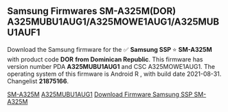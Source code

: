 <h2>Samsung Firmwares SM-A325M(DOR) A325MUBU1AUG1/A325MOWE1AUG1/A325MUBU1AUF1</h2>
Download the Samsung firmware for the ✅ <strong>Samsung SSP </strong> ⭐ <strong>SM-A325M</strong> with product code <strong>DOR</strong> <strong> from Dominican Republic</strong>. This firmware has version number PDA <strong>A325MUBU1AUG1</strong> and CSC A325MOWE1AUG1. The operating system of this firmware is Android R , with build date 2021-08-31. Changelist <strong>21875166</strong>.


[SM-A325M](https://samfirm.shop/samsung/model/SM-A325M)
[A325MUBU1AUG1](https://samfirm.shop/samsung/pda/A325MUBU1AUG1)
[Download Firmware Samsung SSP SM-A325M](https://samfirm.shop/samsung/firmware/452688)
